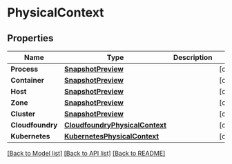 # PhysicalContext

## Properties

Name | Type | Description | Notes
------------ | ------------- | ------------- | -------------
**Process** | [**SnapshotPreview**](SnapshotPreview.md) |  | [optional] 
**Container** | [**SnapshotPreview**](SnapshotPreview.md) |  | [optional] 
**Host** | [**SnapshotPreview**](SnapshotPreview.md) |  | [optional] 
**Zone** | [**SnapshotPreview**](SnapshotPreview.md) |  | [optional] 
**Cluster** | [**SnapshotPreview**](SnapshotPreview.md) |  | [optional] 
**Cloudfoundry** | [**CloudfoundryPhysicalContext**](CloudfoundryPhysicalContext.md) |  | [optional] 
**Kubernetes** | [**KubernetesPhysicalContext**](KubernetesPhysicalContext.md) |  | [optional] 

[[Back to Model list]](../README.md#documentation-for-models) [[Back to API list]](../README.md#documentation-for-api-endpoints) [[Back to README]](../README.md)


